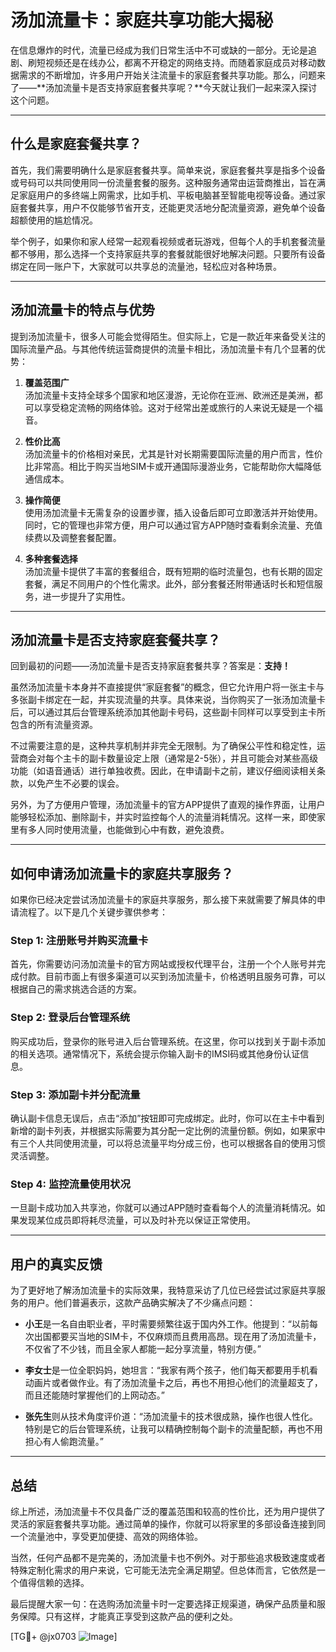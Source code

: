 # 汤加流量卡：家庭共享功能大揭秘

在信息爆炸的时代，流量已经成为我们日常生活中不可或缺的一部分。无论是追剧、刷短视频还是在线办公，都离不开稳定的网络支持。而随着家庭成员对移动数据需求的不断增加，许多用户开始关注流量卡的家庭套餐共享功能。那么，问题来了——**汤加流量卡是否支持家庭套餐共享呢？**今天就让我们一起来深入探讨这个问题。

---

## 什么是家庭套餐共享？

首先，我们需要明确什么是家庭套餐共享。简单来说，家庭套餐共享是指多个设备或号码可以共同使用同一份流量套餐的服务。这种服务通常由运营商推出，旨在满足家庭用户的多终端上网需求，比如手机、平板电脑甚至智能电视等设备。通过家庭套餐共享，用户不仅能够节省开支，还能更灵活地分配流量资源，避免单个设备超额使用的尴尬情况。

举个例子，如果你和家人经常一起观看视频或者玩游戏，但每个人的手机套餐流量都不够用，那么选择一个支持家庭共享的套餐就能很好地解决问题。只要所有设备绑定在同一账户下，大家就可以共享总的流量池，轻松应对各种场景。

---

## 汤加流量卡的特点与优势

提到汤加流量卡，很多人可能会觉得陌生。但实际上，它是一款近年来备受关注的国际流量产品。与其他传统运营商提供的流量卡相比，汤加流量卡有几个显著的优势：

1. **覆盖范围广**  
   汤加流量卡支持全球多个国家和地区漫游，无论你在亚洲、欧洲还是美洲，都可以享受稳定流畅的网络体验。这对于经常出差或旅行的人来说无疑是一个福音。

2. **性价比高**  
   汤加流量卡的价格相对亲民，尤其是针对长期需要国际流量的用户而言，性价比非常高。相比于购买当地SIM卡或开通国际漫游业务，它能帮助你大幅降低通信成本。

3. **操作简便**  
   使用汤加流量卡无需复杂的设置步骤，插入设备后即可立即激活并开始使用。同时，它的管理也非常方便，用户可以通过官方APP随时查看剩余流量、充值续费以及调整套餐配置。

4. **多种套餐选择**  
   汤加流量卡提供了丰富的套餐组合，既有短期的临时流量包，也有长期的固定套餐，满足不同用户的个性化需求。此外，部分套餐还附带通话时长和短信服务，进一步提升了实用性。

---

## 汤加流量卡是否支持家庭套餐共享？

回到最初的问题——汤加流量卡是否支持家庭套餐共享？答案是：**支持！**

虽然汤加流量卡本身并不直接提供“家庭套餐”的概念，但它允许用户将一张主卡与多张副卡绑定在一起，并实现流量的共享。具体来说，当你购买了一张汤加流量卡后，可以通过其后台管理系统添加其他副卡号码，这些副卡同样可以享受到主卡所包含的所有流量资源。

不过需要注意的是，这种共享机制并非完全无限制。为了确保公平性和稳定性，运营商会对每个主卡的副卡数量设定上限（通常是2-5张），并且可能会对某些高级功能（如语音通话）进行单独收费。因此，在申请副卡之前，建议仔细阅读相关条款，以免产生不必要的误会。

另外，为了方便用户管理，汤加流量卡的官方APP提供了直观的操作界面，让用户能够轻松添加、删除副卡，并实时监控每个人的流量消耗情况。这样一来，即使家里有多人同时使用流量，也能做到心中有数，避免浪费。

---

## 如何申请汤加流量卡的家庭共享服务？

如果你已经决定尝试汤加流量卡的家庭共享服务，那么接下来就需要了解具体的申请流程了。以下是几个关键步骤供参考：

### Step 1: 注册账号并购买流量卡
首先，你需要访问汤加流量卡的官方网站或授权代理平台，注册一个个人账号并完成付款。目前市面上有很多渠道可以买到汤加流量卡，价格透明且服务可靠，可以根据自己的需求挑选合适的方案。

### Step 2: 登录后台管理系统
购买成功后，登录你的账号进入后台管理系统。在这里，你可以找到关于副卡添加的相关选项。通常情况下，系统会提示你输入副卡的IMSI码或其他身份认证信息。

### Step 3: 添加副卡并分配流量
确认副卡信息无误后，点击“添加”按钮即可完成绑定。此时，你可以在主卡中看到新增的副卡列表，并根据实际需要为其分配一定比例的流量份额。例如，如果家中有三个人共同使用流量，可以将总流量平均分成三份，也可以根据各自的使用习惯灵活调整。

### Step 4: 监控流量使用状况
一旦副卡成功加入共享池，你就可以通过APP随时查看每个人的流量消耗情况。如果发现某位成员即将耗尽流量，可以及时补充以保证正常使用。

---

## 用户的真实反馈

为了更好地了解汤加流量卡的实际效果，我特意采访了几位已经尝试过家庭共享服务的用户。他们普遍表示，这款产品确实解决了不少痛点问题：

- **小王**是一名自由职业者，平时需要频繁往返于国内外工作。他提到：“以前每次出国都要买当地的SIM卡，不仅麻烦而且费用高昂。现在用了汤加流量卡，不仅省了不少钱，而且全家人都能一起分享流量，特别方便。”

- **李女士**是一位全职妈妈，她坦言：“我家有两个孩子，他们每天都要用手机看动画片或者做作业。有了汤加流量卡之后，再也不用担心他们的流量超支了，而且还能随时掌握他们的上网动态。”

- **张先生**则从技术角度评价道：“汤加流量卡的技术很成熟，操作也很人性化。特别是它的后台管理系统，让我可以精确控制每个副卡的流量配额，再也不用担心有人偷跑流量。”

---

## 总结

综上所述，汤加流量卡不仅具备广泛的覆盖范围和较高的性价比，还为用户提供了灵活的家庭套餐共享功能。通过简单的操作，你就可以将家里的多部设备连接到同一个流量池中，享受更加便捷、高效的网络体验。

当然，任何产品都不是完美的，汤加流量卡也不例外。对于那些追求极致速度或者特殊定制化需求的用户来说，它可能无法完全满足期望。但总体而言，它依然是一个值得信赖的选择。

最后提醒大家一句：在选购汤加流量卡时一定要选择正规渠道，确保产品质量和服务保障。只有这样，才能真正享受到这款产品的便利之处。

[TG💪+ @jx0703 ![Image](https://github.com/user-attachments/assets/dbca1d08-cadb-493c-b0ec-ad6f7a83f270)]